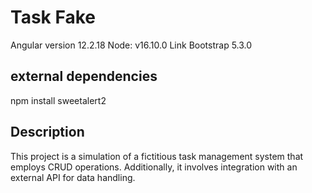 # Task Fake

Angular version 12.2.18
Node: v16.10.0
Link Bootstrap 5.3.0

## external dependencies
  npm install sweetalert2

## Description
  This project is a simulation of a fictitious task management system that employs CRUD operations. Additionally, it involves integration with an external API for data handling.


